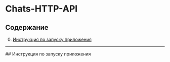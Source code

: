 # Сhats-HTTP-API

## Содержание  
0. [Инструкция по запуску приложения](#0)

____  
<a name="0">
## Инструкция по запуску приложения
</a>
